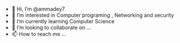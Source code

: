 - 👋 Hi, I’m @ammadey7
- 👀 I’m interested in Computer programing , Networking and security 
- 🌱 I’m currently learning Computer Science 
- 💞️ I’m looking to collaborate on ...
- 📫 How to reach me ...

<!---
ammadey7/ammadey7 is a ✨ special ✨ repository because its `README.md` (this file) appears on your GitHub profile.
You can click the Preview link to take a look at your changes.
--->
